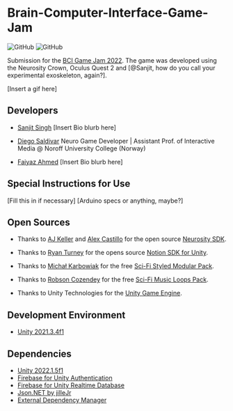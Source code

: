 # Brain-Computer-Interface-Game-Jam

![GitHub](https://img.shields.io/github/release/scarletknight11/Brain-Computer-Interface-Game-Jam?style=for-the-badge)
![GitHub](https://img.shields.io/github/license/scarletknight11/Brain-Computer-Interface-Game-Jam?style=for-the-badge)

Submission for the [BCI Game Jam 2022](https://bci.games/gamejam.html). The game was developed using the Neurosity Crown, Oculus Quest 2 and [@Sanjit, how do you call your experimental exoskeleton, again?].

[Insert a gif here]

## Developers

- [Sanjit Singh](https://github.com/scarletknight11) [Insert Bio blurb here]

- [Diego Saldivar](https://github.com/neurogamedev) Neuro Game Developer | Assistant Prof. of Interactive Media @ Noroff University College (Norway)

- [Faiyaz Ahmed](https://github.com/Faiyaz42) [Insert Bio blurb here]

## Special Instructions for Use

[Fill this in if necessary]
[Arduino specs or anything, maybe?]

## Open Sources

- Thanks to [AJ Keller](https://www.linkedin.com/in/andrewjaykeller/) and [Alex Castillo](https://www.linkedin.com/in/alexcas/) for the open source [Neurosity SDK](https://docs.neurosity.co/docs/overview). 

- Thanks to [Ryan Turney](https://github.com/ryanturney) for the opens source [Notion SDK for Unity](https://github.com/ryanturney/notion-unity). 

- Thanks to [Michał Karbowiak](https://karboosx.net/) for the free [Sci-Fi Styled Modular Pack](https://assetstore.unity.com/packages/3d/environments/sci-fi/sci-fi-styled-modular-pack-82913).

- Thanks to [Robson Cozendey](https://www.cozendey.com/) for the free [Sci-Fi Music Loops Pack](https://assetstore.unity.com/packages/audio/music/electronic/sci-fi-music-loops-pack-120186).

- Thanks to Unity Technologies for the [Unity Game Engine](https://unity.com//).

## Development Environment

- [Unity 2021.3.4f1](https://unity3d.com/unity/whats-new/2021.3.4)

## Dependencies
* [Unity 2022.1.5f1](https://unity3d.com/get-unity/download/archive)
* [Firebase for Unity Authentication](https://developers.google.com/unity/packages#firebase_authentication)
* [Firebase for Unity Realtime Database](https://developers.google.com/unity/packages#firebase_realtime_database)
* [Json.NET by jilleJr](https://github.com/jilleJr/Newtonsoft.Json-for-Unity)
* [External Dependency Manager](https://developers.google.com/unity/packages#external_dependency_manager_for_unity)
